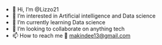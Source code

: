 - 👋 Hi, I’m @Lizzo21
- 👀 I’m interested in Artificial intelligence and Data science 
- 🌱 I’m currently learning Data science 
- 💞️ I’m looking to collaborate on anything tech
- 📫 How to reach me 📧 makindee13@gmail.com

<!---
Lizzo21/Lizzo21 is a ✨ special ✨ repository because its `README.md` (this file) appears on your GitHub profile.
You can click the Preview link to take a look at your changes.
--->
